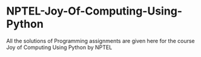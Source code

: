 # NPTEL-Joy-Of-Computing-Using-Python
All the solutions of Programming assignments are given here for the course Joy of Computing Using Python by NPTEL
